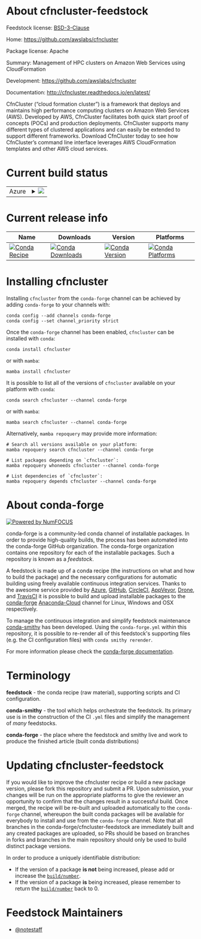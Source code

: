 About cfncluster-feedstock
==========================

Feedstock license: [BSD-3-Clause](https://github.com/conda-forge/cfncluster-feedstock/blob/main/LICENSE.txt)

Home: https://github.com/awslabs/cfncluster

Package license: Apache

Summary: Management of HPC clusters on Amazon Web Services using CloudFormation

Development: https://github.com/awslabs/cfncluster

Documentation: http://cfncluster.readthedocs.io/en/latest/

CfnCluster (“cloud formation cluster”) is a framework that deploys and maintains high performance computing clusters on
Amazon Web Services (AWS). Developed by AWS, CfnCluster facilitates both quick start proof of concepts (POCs) and
production deployments. CfnCluster supports many different types of clustered applications and can easily be extended to
support different frameworks. Download CfnCluster today to see how CfnCluster’s command line interface leverages AWS
CloudFormation templates and other AWS cloud services.


Current build status
====================


<table>
    
  <tr>
    <td>Azure</td>
    <td>
      <details>
        <summary>
          <a href="https://dev.azure.com/conda-forge/feedstock-builds/_build/latest?definitionId=139&branchName=main">
            <img src="https://dev.azure.com/conda-forge/feedstock-builds/_apis/build/status/cfncluster-feedstock?branchName=main">
          </a>
        </summary>
        <table>
          <thead><tr><th>Variant</th><th>Status</th></tr></thead>
          <tbody><tr>
              <td>linux_64_python3.10.____cpython</td>
              <td>
                <a href="https://dev.azure.com/conda-forge/feedstock-builds/_build/latest?definitionId=139&branchName=main">
                  <img src="https://dev.azure.com/conda-forge/feedstock-builds/_apis/build/status/cfncluster-feedstock?branchName=main&jobName=linux&configuration=linux%20linux_64_python3.10.____cpython" alt="variant">
                </a>
              </td>
            </tr><tr>
              <td>linux_64_python3.11.____cpython</td>
              <td>
                <a href="https://dev.azure.com/conda-forge/feedstock-builds/_build/latest?definitionId=139&branchName=main">
                  <img src="https://dev.azure.com/conda-forge/feedstock-builds/_apis/build/status/cfncluster-feedstock?branchName=main&jobName=linux&configuration=linux%20linux_64_python3.11.____cpython" alt="variant">
                </a>
              </td>
            </tr><tr>
              <td>linux_64_python3.8.____cpython</td>
              <td>
                <a href="https://dev.azure.com/conda-forge/feedstock-builds/_build/latest?definitionId=139&branchName=main">
                  <img src="https://dev.azure.com/conda-forge/feedstock-builds/_apis/build/status/cfncluster-feedstock?branchName=main&jobName=linux&configuration=linux%20linux_64_python3.8.____cpython" alt="variant">
                </a>
              </td>
            </tr><tr>
              <td>linux_64_python3.9.____73_pypy</td>
              <td>
                <a href="https://dev.azure.com/conda-forge/feedstock-builds/_build/latest?definitionId=139&branchName=main">
                  <img src="https://dev.azure.com/conda-forge/feedstock-builds/_apis/build/status/cfncluster-feedstock?branchName=main&jobName=linux&configuration=linux%20linux_64_python3.9.____73_pypy" alt="variant">
                </a>
              </td>
            </tr><tr>
              <td>linux_64_python3.9.____cpython</td>
              <td>
                <a href="https://dev.azure.com/conda-forge/feedstock-builds/_build/latest?definitionId=139&branchName=main">
                  <img src="https://dev.azure.com/conda-forge/feedstock-builds/_apis/build/status/cfncluster-feedstock?branchName=main&jobName=linux&configuration=linux%20linux_64_python3.9.____cpython" alt="variant">
                </a>
              </td>
            </tr><tr>
              <td>osx_64_python3.10.____cpython</td>
              <td>
                <a href="https://dev.azure.com/conda-forge/feedstock-builds/_build/latest?definitionId=139&branchName=main">
                  <img src="https://dev.azure.com/conda-forge/feedstock-builds/_apis/build/status/cfncluster-feedstock?branchName=main&jobName=osx&configuration=osx%20osx_64_python3.10.____cpython" alt="variant">
                </a>
              </td>
            </tr><tr>
              <td>osx_64_python3.11.____cpython</td>
              <td>
                <a href="https://dev.azure.com/conda-forge/feedstock-builds/_build/latest?definitionId=139&branchName=main">
                  <img src="https://dev.azure.com/conda-forge/feedstock-builds/_apis/build/status/cfncluster-feedstock?branchName=main&jobName=osx&configuration=osx%20osx_64_python3.11.____cpython" alt="variant">
                </a>
              </td>
            </tr><tr>
              <td>osx_64_python3.8.____cpython</td>
              <td>
                <a href="https://dev.azure.com/conda-forge/feedstock-builds/_build/latest?definitionId=139&branchName=main">
                  <img src="https://dev.azure.com/conda-forge/feedstock-builds/_apis/build/status/cfncluster-feedstock?branchName=main&jobName=osx&configuration=osx%20osx_64_python3.8.____cpython" alt="variant">
                </a>
              </td>
            </tr><tr>
              <td>osx_64_python3.9.____73_pypy</td>
              <td>
                <a href="https://dev.azure.com/conda-forge/feedstock-builds/_build/latest?definitionId=139&branchName=main">
                  <img src="https://dev.azure.com/conda-forge/feedstock-builds/_apis/build/status/cfncluster-feedstock?branchName=main&jobName=osx&configuration=osx%20osx_64_python3.9.____73_pypy" alt="variant">
                </a>
              </td>
            </tr><tr>
              <td>osx_64_python3.9.____cpython</td>
              <td>
                <a href="https://dev.azure.com/conda-forge/feedstock-builds/_build/latest?definitionId=139&branchName=main">
                  <img src="https://dev.azure.com/conda-forge/feedstock-builds/_apis/build/status/cfncluster-feedstock?branchName=main&jobName=osx&configuration=osx%20osx_64_python3.9.____cpython" alt="variant">
                </a>
              </td>
            </tr>
          </tbody>
        </table>
      </details>
    </td>
  </tr>
</table>

Current release info
====================

| Name | Downloads | Version | Platforms |
| --- | --- | --- | --- |
| [![Conda Recipe](https://img.shields.io/badge/recipe-cfncluster-green.svg)](https://anaconda.org/conda-forge/cfncluster) | [![Conda Downloads](https://img.shields.io/conda/dn/conda-forge/cfncluster.svg)](https://anaconda.org/conda-forge/cfncluster) | [![Conda Version](https://img.shields.io/conda/vn/conda-forge/cfncluster.svg)](https://anaconda.org/conda-forge/cfncluster) | [![Conda Platforms](https://img.shields.io/conda/pn/conda-forge/cfncluster.svg)](https://anaconda.org/conda-forge/cfncluster) |

Installing cfncluster
=====================

Installing `cfncluster` from the `conda-forge` channel can be achieved by adding `conda-forge` to your channels with:

```
conda config --add channels conda-forge
conda config --set channel_priority strict
```

Once the `conda-forge` channel has been enabled, `cfncluster` can be installed with `conda`:

```
conda install cfncluster
```

or with `mamba`:

```
mamba install cfncluster
```

It is possible to list all of the versions of `cfncluster` available on your platform with `conda`:

```
conda search cfncluster --channel conda-forge
```

or with `mamba`:

```
mamba search cfncluster --channel conda-forge
```

Alternatively, `mamba repoquery` may provide more information:

```
# Search all versions available on your platform:
mamba repoquery search cfncluster --channel conda-forge

# List packages depending on `cfncluster`:
mamba repoquery whoneeds cfncluster --channel conda-forge

# List dependencies of `cfncluster`:
mamba repoquery depends cfncluster --channel conda-forge
```


About conda-forge
=================

[![Powered by
NumFOCUS](https://img.shields.io/badge/powered%20by-NumFOCUS-orange.svg?style=flat&colorA=E1523D&colorB=007D8A)](https://numfocus.org)

conda-forge is a community-led conda channel of installable packages.
In order to provide high-quality builds, the process has been automated into the
conda-forge GitHub organization. The conda-forge organization contains one repository
for each of the installable packages. Such a repository is known as a *feedstock*.

A feedstock is made up of a conda recipe (the instructions on what and how to build
the package) and the necessary configurations for automatic building using freely
available continuous integration services. Thanks to the awesome service provided by
[Azure](https://azure.microsoft.com/en-us/services/devops/), [GitHub](https://github.com/),
[CircleCI](https://circleci.com/), [AppVeyor](https://www.appveyor.com/),
[Drone](https://cloud.drone.io/welcome), and [TravisCI](https://travis-ci.com/)
it is possible to build and upload installable packages to the
[conda-forge](https://anaconda.org/conda-forge) [Anaconda-Cloud](https://anaconda.org/)
channel for Linux, Windows and OSX respectively.

To manage the continuous integration and simplify feedstock maintenance
[conda-smithy](https://github.com/conda-forge/conda-smithy) has been developed.
Using the ``conda-forge.yml`` within this repository, it is possible to re-render all of
this feedstock's supporting files (e.g. the CI configuration files) with ``conda smithy rerender``.

For more information please check the [conda-forge documentation](https://conda-forge.org/docs/).

Terminology
===========

**feedstock** - the conda recipe (raw material), supporting scripts and CI configuration.

**conda-smithy** - the tool which helps orchestrate the feedstock.
                   Its primary use is in the construction of the CI ``.yml`` files
                   and simplify the management of *many* feedstocks.

**conda-forge** - the place where the feedstock and smithy live and work to
                  produce the finished article (built conda distributions)


Updating cfncluster-feedstock
=============================

If you would like to improve the cfncluster recipe or build a new
package version, please fork this repository and submit a PR. Upon submission,
your changes will be run on the appropriate platforms to give the reviewer an
opportunity to confirm that the changes result in a successful build. Once
merged, the recipe will be re-built and uploaded automatically to the
`conda-forge` channel, whereupon the built conda packages will be available for
everybody to install and use from the `conda-forge` channel.
Note that all branches in the conda-forge/cfncluster-feedstock are
immediately built and any created packages are uploaded, so PRs should be based
on branches in forks and branches in the main repository should only be used to
build distinct package versions.

In order to produce a uniquely identifiable distribution:
 * If the version of a package **is not** being increased, please add or increase
   the [``build/number``](https://docs.conda.io/projects/conda-build/en/latest/resources/define-metadata.html#build-number-and-string).
 * If the version of a package **is** being increased, please remember to return
   the [``build/number``](https://docs.conda.io/projects/conda-build/en/latest/resources/define-metadata.html#build-number-and-string)
   back to 0.

Feedstock Maintainers
=====================

* [@notestaff](https://github.com/notestaff/)

